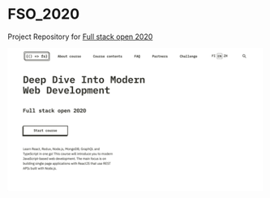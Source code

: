# FSO_2020

Project Repository for [Full stack open 2020](https://fullstackopen.com/en)

![image-20201103002837545](README.assets/image-20201103002837545.png)

